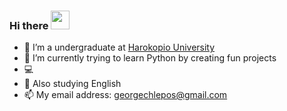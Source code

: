 ### Hi there <img src="https://raw.githubusercontent.com/MartinHeinz/MartinHeinz/master/wave.gif" width="30px">

- 🔭 I’m a undergraduate at [Harokopio University](https://dit.hua.gr/index.php/en/)
- 🌱 I’m currently trying to learn Python by creating fun projects
- :computer:
- &#128136; Also studying English
- 📫 My email address: <georgechlepos@gmail.com>

